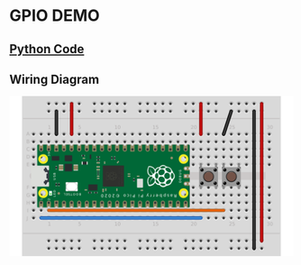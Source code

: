# GPIO DEMO

## [Python Code](gpio_demo.py)

## Wiring Diagram
![gpio_wiring](../../img/gpio_demo.png)